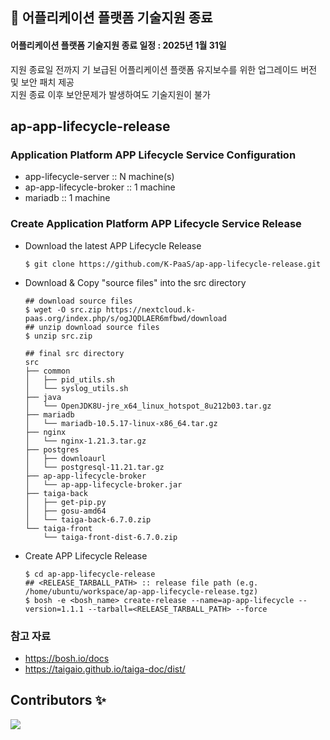 ## 🚨 어플리케이션 플랫폼 기술지원 종료 
#### 어플리케이션 플랫폼 기술지원 종료 일정 : 2025년 1월 31일  
지원 종료일 전까지 기 보급된 어플리케이션 플랫폼 유지보수를 위한 업그레이드 버전 및 보안 패치 제공  
지원 종료 이후 보안문제가 발생하여도 기술지원이 불가  

## ap-app-lifecycle-release

### Application Platform APP Lifecycle Service Configuration
- app-lifecycle-server :: N machine(s)
- ap-app-lifecycle-broker :: 1 machine
- mariadb :: 1 machine

### Create Application Platform APP Lifecycle Service Release
- Download the latest APP Lifecycle Release
    ```
    $ git clone https://github.com/K-PaaS/ap-app-lifecycle-release.git
    ```
- Download & Copy "source files" into the src directory
    ```
    ## download source files
    $ wget -O src.zip https://nextcloud.k-paas.org/index.php/s/ogJQDLAER6mfbwd/download    
    ## unzip download source files
    $ unzip src.zip 
    
    ## final src directory
    src
    ├── common
    │   ├── pid_utils.sh
    │   └── syslog_utils.sh
    ├── java
    │   └── OpenJDK8U-jre_x64_linux_hotspot_8u212b03.tar.gz
    ├── mariadb
    │   └── mariadb-10.5.17-linux-x86_64.tar.gz
    ├── nginx
    │   └── nginx-1.21.3.tar.gz
    ├── postgres
    │   ├── downloaurl
    │   └── postgresql-11.21.tar.gz
    ├── ap-app-lifecycle-broker
    │   └── ap-app-lifecycle-broker.jar
    ├── taiga-back
    │   ├── get-pip.py
    │   ├── gosu-amd64
    │   └── taiga-back-6.7.0.zip
    └── taiga-front
        └── taiga-front-dist-6.7.0.zip
    ```
- Create APP Lifecycle Release
    ```
    $ cd ap-app-lifecycle-release
    ## <RELEASE_TARBALL_PATH> :: release file path (e.g. /home/ubuntu/workspace/ap-app-lifecycle-release.tgz) 
    $ bosh -e <bosh_name> create-release --name=ap-app-lifecycle --version=1.1.1 --tarball=<RELEASE_TARBALL_PATH> --force
    ```

### 참고 자료
- https://bosh.io/docs
- https://taigaio.github.io/taiga-doc/dist/

## Contributors ✨

<a href="https://github.com/K-PaaS/ap-api-gateway-release/graphs/contributors">
  <img src="https://contrib.rocks/image?repo=K-PaaS/ap-api-gateway-release" />
</a>
